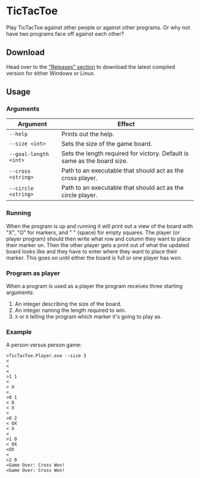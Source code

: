# TicTacToe

Play TicTacToe against other people or against other programs. Or why not have
two programs face off against each other?

## Download

Head over to the ["Releases" section](https://github.com/89netraM/TicTacToeGame/releases) to download the latest compiled version for either Windows or Linux.

## Usage

### Arguments
| Argument              | Effect                                               |
|-----------------------|------------------------------------------------------|
| `--help`              | Prints out the help.                                 |
| `--size <int>`        | Sets the size of the game board.                     |
| `--goal-length <int>` | Sets the length required for victory. Default is same as the board size. |
| `--cross <string>`    | Path to an executable that should act as the cross player. |
| `--circle <string>`   | Path to an executable that should act as the circle player. |

### Running

When the program is up and running it will print out a view of the board with
"X", "O" for markers, and " " (space) for empty squares. The player (or player
program) should then write what row and column they want to place their marker
on. Then the other player gets a print out of what the updated board looks like
and they have to enter where they want to place their marker. This goes on
until either the board is full or one player has won.

### Program as player

When a program is used as a player the program receives three starting arguments:
1. An integer describing the size of the board.
2. An integer naming the length required to win.
3. `X` or `O` telling the program which marker it's going to play as.

### Example

A person versus person game:

```shell
>TicTacToe.Player.exe --size 3
<   
<   
<   
>1 1
<   
< X 
<   
>0 1
< O 
< X 
<   
>0 2
< OX
< X 
<   
>1 0
< OX
<OX 
<   
>2 0
<Game Over: Cross Won!
<Game Over: Cross Won!
```